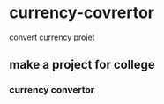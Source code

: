 # currency-covrertor
convert currency projet
## make a project for college 
### currency convertor

